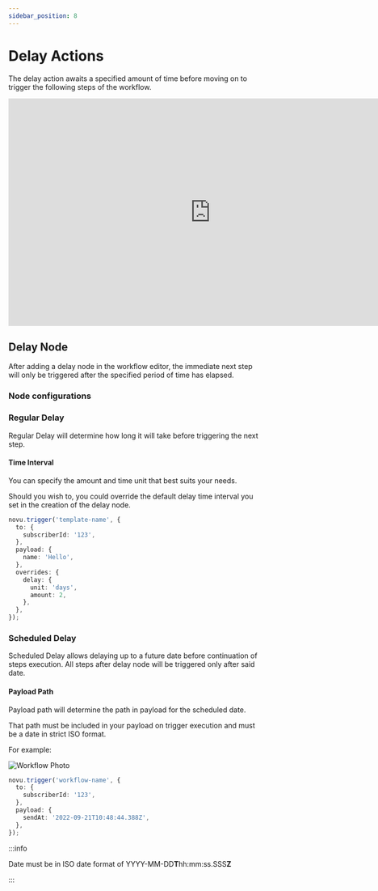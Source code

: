 ```yaml
---
sidebar_position: 8
---
```


# Delay Actions

The delay action awaits a specified amount of time before moving on to trigger the following steps of the workflow.

<iframe width="800" height="450" src="https://www.youtube.com/embed/kCMB-WdbzJo" title="YouTube video player" frameborder="0" allow="accelerometer; autoplay; clipboard-write; encrypted-media; gyroscope; picture-in-picture; web-share" allowfullscreen></iframe>

## Delay Node

After adding a delay node in the workflow editor, the immediate next step will only be triggered after the specified period of time has elapsed.

### Node configurations

### Regular Delay

Regular Delay will determine how long it will take before triggering the next step.

#### Time Interval

You can specify the amount and time unit that best suits your needs.

Should you wish to, you could override the default delay time interval you set in the creation of the delay node.

```typescript
novu.trigger('template-name', {
  to: {
    subscriberId: '123',
  },
  payload: {
    name: 'Hello',
  },
  overrides: {
    delay: {
      unit: 'days',
      amount: 2,
    },
  },
});
```

### Scheduled Delay

Scheduled Delay allows delaying up to a future date before continuation of steps execution. All steps after delay node will be triggered only after said date.

#### Payload Path

Payload path will determine the path in payload for the scheduled date.

That path must be included in your payload on trigger execution and must be a date in strict ISO format.

For example:

![Workflow Photo](/img/scheduled-delay.png)

```typescript
novu.trigger('workflow-name', {
  to: {
    subscriberId: '123',
  },
  payload: {
    sendAt: '2022-09-21T10:48:44.388Z',
  },
});
```

:::info

Date must be in ISO date format of YYYY-MM-DD**T**hh:mm:ss.SSS**Z**

:::
